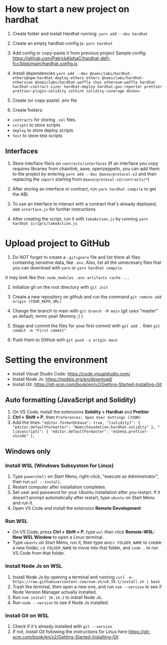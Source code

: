 # How to start a new project on hardhat

1. Create folder and install Hardhat running:
   `yarn add --dev hardhat`

2. Create an empty hardhat-config.js:
   `yarn hardhat`

3. Add config or copy-paste it from previous project
   Sample config: https://github.com/PatrickAlphaC/hardhat-defi-fcc/blob/main/hardhat.config.js

4. Install dependencies
   `yarn add --dev @nomiclabs/hardhat-ethers@npm:hardhat-deploy-ethers ethers @nomiclabs/hardhat-etherscan @nomiclabs/hardhat-waffle chai ethereum-waffle hardhat hardhat-contract-sizer hardhat-deploy hardhat-gas-reporter prettier prettier-plugin-solidity solhint solidity-coverage dotenv`

5. Create (or copy-paste) .env file

6. Create folders:

- `contracts` for storing `.sol` files.
- `scripts` to store scripts
- `deploy` to store deploy scripts
- `test` to store test scripts

## Interfaces

1. Store interface file/s on `contracts/interfaces`
   (If an interface you copy requires libraries from chainlink, aave, openzeppelin, you can add them to the project by entering `yarn add --dev @aave/protocol-v2` and then replacing the `import` starting from `@aave/protocol-v2/contracts/*`)

2. After storing an interface or contract, run `yarn hardhat compile` to get the ABI.

3. To use an interface to interact with a contract that's already deployed, see `interface.js` for further instructions

4. After creating the script, run it with `takeAction.js` by running `yarn hardhat scripts/takeAction.js`

# Upload project to GitHub

1. Do NOT forget to create a `.gitignore` file and list there all files containing sensitive data, like `.env`. Also, list all the unnecesary files that you can download with `yarn` or `yarn hardhat compile`.

It may look like this:
`node_modules .env artifacts cache ...`

2. Initialize git on the root directory with `git init`

3. Create a new repository on github and run the command `git remote add origin (YOUR_REPO_URL)`

4. Change the branch to main with `git branch -M main`
   (git uses "master" as default, mmm yeah Mommy ;) )

5. Stage and commit the files for your first commit with `git add .` then `git commit -m "First commit"`

6. Push them to GitHub with `git push -u origin main`

# Setting the environment

- Install Visual Studio Code: https://code.visualstudio.com/
- Install Node Js: https://nodejs.org/en/download/
- Install Git: https://git-scm.com/book/en/v2/Getting-Started-Installing-Git

## Auto formatting (JavaScript and Solidity)

1. On VS Code, install the extensions **Solidity + Hardhat** and **Prettier**
2. **Ctrl + Shift + P**, then `Preferences: Open User Settings (JSON)`
3. Add the lines: `"editor.formatOnSave": true, "[solidity]": { "editor.defaultFormatter": "NomicFoundation.hardhat-solidity" }, "[javascript]": { "editor.defaultFormatter": "esbenp.prettier-vscode" },`

## Windows only

### Install WSL (Windows Subsystem for Linux)

1. Type `powershell` on Start Menu, right-click, "execute as Administrator", then run `wsl --install`.
2. Restart computer after installation completes.
3. Set user and password for your Ubuntu installation after you restart. If it doesn't prompt automatically after restart, type `ubuntu` on Start Menu and run it.
4. Open VS Code and install the extension **Remote Development**

### Run WSL

- On VS Code, press **Ctrl + Shift + P**, type `wsl` then click **Remote-WSL: New WSL Window** to open a Linux terminal.
- Type `ubuntu` on Start Menu, run it, then type `mkdir FOLDER_NAME` to create a new folder, `cd FOLDER_NAME` to move into that folder, and `code .` to run VS Code from that folder.

### Install Node Js on WSL

1. Install Node Js by opening a terminal and running `curl -o- https://raw.githubusercontent.com/nvm-sh/v0.39.1/install.sh | bash`
2. Trash the terminal, then open a new one, and run `nvm --version` to see if Node Version Manager actually installed.
3. Run `nvm install 16.14.2` to install Node Js.
4. Run `node --version` to see if Node Js installed.

### Install Git on WSL

1. Check if it's already installed with `git --version`
2. If not, install Git following the instructions for Linux here https://git-scm.com/book/en/v2/Getting-Started-Installing-Git
